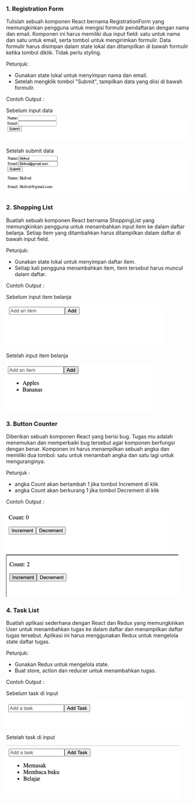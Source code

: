 ### 1. Registration Form

Tulislah sebuah komponen React bernama RegistrationForm yang memungkinkan pengguna untuk mengisi formulir pendaftaran dengan nama dan email. Komponen ini harus memiliki dua input field: satu untuk nama dan satu untuk email, serta tombol untuk mengirimkan formulir. Data formulir harus disimpan dalam state lokal dan ditampilkan di bawah formulir ketika tombol diklik. Tidak perlu styling.

Petunjuk:

- Gunakan state lokal untuk menyimpan nama dan email.
- Setelah mengklik tombol "Submit", tampilkan data yang diisi di bawah formulir.

Contoh Output :

Sebelum input data
![Logo](./registration-form-1.png)

Setelah submit data
![Logo](./registration-form-2.png)

### 2. Shopping List

Buatlah sebuah komponen React bernama ShoppingList yang memungkinkan pengguna untuk menambahkan input item ke dalam daftar belanja. Setiap item yang ditambahkan harus ditampilkan dalam daftar di bawah input field.

Petunjuk:

- Gunakan state lokal untuk menyimpan daftar item.
- Setiap kali pengguna menambahkan item, item tersebut harus muncul dalam daftar.

Contoh Output :

Sebelum input item belanja

![Logo](./shopping-list-1.png)

Setelah input item belanja

![Logo](./shopping-list-2.png)

### 3. Button Counter

Diberikan sebuah komponen React yang berisi bug. Tugas mu adalah menemukan dan memperbaiki bug tersebut agar komponen berfungsi dengan benar. Komponen ini harus menampilkan sebuah angka dan memiliki dua tombol: satu untuk menambah angka dan satu lagi untuk menguranginya.

Petunjuk :

- angka Count akan bertambah 1 jika tombol Increment di klik
- angka Count akan berkurang 1 jika tombol Decrement di klik

Contoh Output :

![Logo](./button-counter-1.png)
![Logo](./button-counter-2.png)

### 4. Task List

Buatlah aplikasi sederhana dengan React dan Redux yang memungkinkan User untuk menambahkan tugas ke dalam daftar dan menampilkan daftar tugas tersebut. Aplikasi ini harus menggunakan Redux untuk mengelola state daftar tugas.

Petunjuk:

- Gunakan Redux untuk mengelola state.
- Buat store, action dan reducer untuk menambahkan tugas.

Contoh Output :

Sebelum task di input

![Logo](./task-list-1.png)

Setelah task di input

![Logo](./task-list-2.png)
